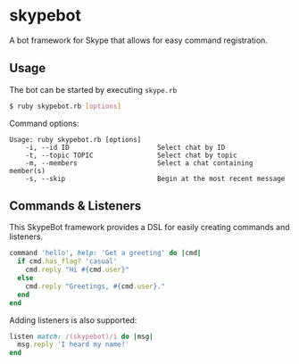 # skypebot

A bot framework for Skype that allows for easy command registration.

## Usage

The bot can be started by executing `skype.rb`

```sh
$ ruby skypebot.rb [options]
```

Command options:

```
Usage: ruby skypebot.rb [options]
    -i, --id ID                      Select chat by ID
    -t, --topic TOPIC                Select chat by topic
    -m, --members                    Select a chat containing member(s)
    -s, --skip                       Begin at the most recent message
```

## Commands & Listeners
This SkypeBot framework provides a DSL for easily creating commands and listeners.

```ruby
command 'hello', help: 'Get a greeting' do |cmd|
  if cmd.has_flag? 'casual'
    cmd.reply "Hi #{cmd.user}"
  else
    cmd.reply "Greetings, #{cmd.user}."
  end
end
```

Adding listeners is also supported:
```ruby
listen match: /(skypebot)/i do |msg|
  msg.reply 'I heard my name!'
end
```
